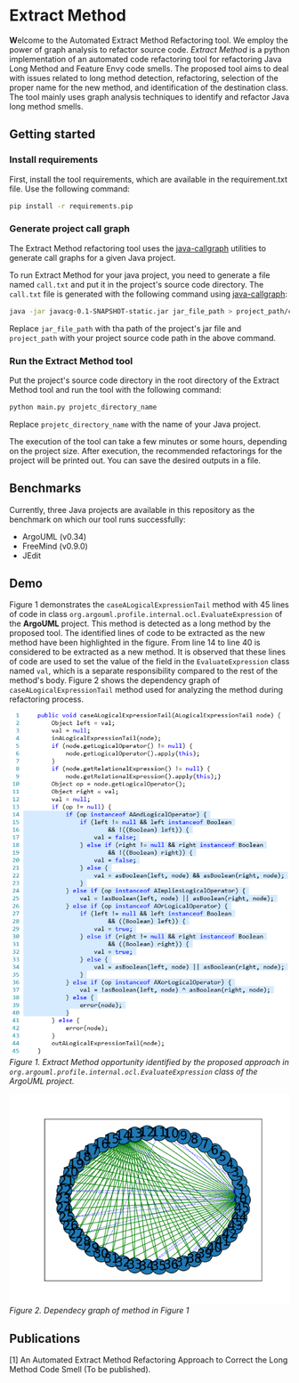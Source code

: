 # Extract Method

**W**elcome to the Automated Extract Method Refactoring tool.
We employ the power of graph analysis to refactor source code.
*Extract Method* is a python implementation of an automated code refactoring tool for refactoring Java Long Method and Feature Envy code smells. The proposed tool aims to deal with issues related to long method detection, refactoring, selection of the proper name for the new method, and identification of the destination class. The tool mainly uses graph analysis techniques to identify and refactor Java long method smells.

## Getting started
### Install requirements
First, install the tool requirements, which are available in the requirement.txt file. Use the following command:
```bash
pip install -r requirements.pip
```

### Generate project call graph

The Extract Method refactoring tool uses the [java-callgraph](https://github.com/gousiosg/java-callgraph) utilities to generate call graphs for a given Java project.

To run Extract Method for your java project, you need to generate a file named `call.txt` and put it in the project's source code directory. The `call.txt` file is generated with the following command using [java-callgraph](https://github.com/gousiosg/java-callgraph):

```bash
java -jar javacg-0.1-SNAPSHOT-static.jar jar_file_path > project_path/call.txt
```

Replace `jar_file_path` with tha path of the project's jar file and `project_path` with your project source code path in the above command.


### Run the Extract Method tool

Put the project's source code directory in the root directory of the Extract Method tool and run the tool with the following command:

```bash
python main.py projetc_directory_name
```

Replace `projetc_directory_name` with the name of your Java project.

The execution of the tool can take a few minutes or some hours, depending on the project size. After execution, the recommended refactorings for the project will be printed out. You can save the desired outputs in a file. 


## Benchmarks
Currently, three Java projects are available in this repository as the benchmark on which our tool runs successfully:

* ArgoUML (v0.34)
* FreeMind (v0.9.0)
* JEdit

## Demo
Figure 1 demonstrates the `caseALogicalExpressionTail` method with 45 lines of code in class `org.argouml.profile.internal.ocl.EvaluateExpression` of the **ArgoUML** project. This method is detected as a long method by the proposed tool. The identified lines of code to be extracted as the new method have been highlighted in the figure. 
From line 14 to line 40 is considered to be extracted as a new method. It is observed that these lines of code are used to set the value of the field in the `EvaluateExpression` class named `val`, which is a separate responsibility compared to the rest of the method's body. 
Figure 2 shows the dependency graph of `caseALogicalExpressionTail` method used for analyzing the method during refactoring process.  


![ArgoUML method body](figs/argo_uml_method1.png)
_Figure 1. Extract Method opportunity identified by the proposed approach in `org.argouml.profile.internal.ocl.EvaluateExpression` class of the ArgoUML project._


![ArgoUML method dependency graph](figs/argo_uml_method1_dependency_graph.png)
_Figure 2. Dependecy graph of method in Figure 1_


## Publications 
[1] An Automated Extract Method Refactoring Approach to Correct the Long Method Code Smell (To be published).




